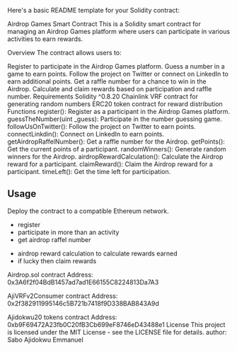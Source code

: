 Here's a basic README template for your Solidity contract:

Airdrop Games Smart Contract
This is a Solidity smart contract for managing an Airdrop Games platform where users can participate in various activities to earn rewards.

Overview
The contract allows users to:

Register to participate in the Airdrop Games platform.
Guess a number in a game to earn points.
Follow the project on Twitter or connect on LinkedIn to earn additional points.
Get a raffle number for a chance to win in the Airdrop.
Calculate and claim rewards based on participation and raffle number.
Requirements
Solidity ^0.8.20
Chainlink VRF contract for generating random numbers
ERC20 token contract for reward distribution
Functions
register(): Register as a participant in the Airdrop Games platform.
guessTheNumber(uint \_guess): Participate in the number guessing game.
followUsOnTwitter(): Follow the project on Twitter to earn points.
connectLinkdin(): Connect on LinkedIn to earn points.
getAirdropRaffelNumber(): Get a raffle number for the Airdrop.
getPoints(): Get the current points of a participant.
randomWinners(): Generate random winners for the Airdrop.
airdropRewardCalculation(): Calculate the Airdrop reward for a participant.
claimReward(): Claim the Airdrop reward for a participant.
timeLeft(): Get the time left for participation.

## Usage

Deploy the contract to a compatible Ethereum network.

- register
- participate in more than an activity
- get airdrop raffel number

* airdrop reward calculation to calculate rewards earned
* if lucky then claim rewards

Airdrop.sol contract Address: 0x3A6f2f04BdB1457ad7ad1E66155C8224813Da7A3

AjiVRFv2Consumer contract Address: 0x2f382911995146c5B721b7418f9D338BAB843A9d

Ajidokwu20 tokens contract Address: 0xb9F69472A23fb0C20fB3Cb699eF8746eD43488e1
License
This project is licensed under the MIT License - see the LICENSE file for details.
author: Sabo Ajidokwu Emmanuel
